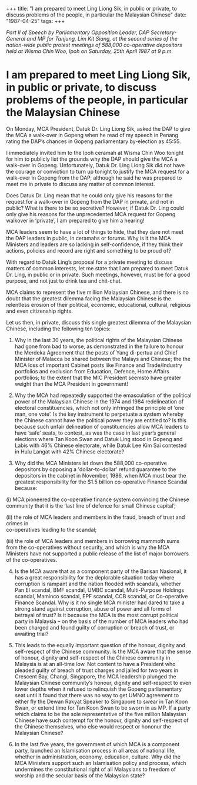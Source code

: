 +++ 
title: "I am prepared to meet Ling Liong Sik, in public or private, to discuss problems of the people, in particular the Malaysian Chinese"
date: "1987-04-25"
tags:
+++

_Part II of Speech by Parliamentary Opposition Leader, DAP Secretary-General and MP for Tanjung, Lim Kit Siang, at the second series of the nation-wide public protest meetings of 588,000 co-operative depositors held at Wisma Chin Woo, Ipoh on Saturday, 25th April 1987 at 9 p.m._

# I am prepared to meet Ling Liong Sik, in public or private, to discuss problems of the people, in particular the Malaysian Chinese

On Monday, MCA President, Datuk Dr. Ling Liong Sik, asked the DAP to give the MCA a walk-over in Gopeng when he read of my speech in Penang rating the DAP’s chances in Gopeng parliamentary by-election as 45:55.</u>

I immediately invited him to the Ipoh ceramah at Wisma Chin Woo tonight for him to publicly list the grounds why the DAP should give the MCA a walk-over in Gopeng. Unfortunately, Datuk Dr. Ling Liong Sik did not have the courage or conviction to turn up tonight to justify the MCA request for a walk-over in Gopeng from the DAP, although he said he was prepared to meet me in private to discuss any matter of common interest.

Does Datuk Dr. Ling mean that he could only give his reasons for the request for a walk-over in Gopeng from the DAP in private, and not in public? What is there to be so secretive? However, if Datuk Dr. Ling could only give his reasons for the unprecedented MCA request for Gopeng walkover in ‘private’, I am prepared to give him a hearing!

MCA leaders seem to have a lot of things to hide, that they dare not meet the DAP leaders in public, in ceramahs or forums. Why is it the MCA Ministers and leaders are so lacking in self-confidence, if they think their actions, policies and record are right and something to be proud of?

With regard to Datuk Ling’s proposal for a private meeting to discuss matters of common interests, let me state that I am prepared to meet Datuk Dr. Ling, in public or in private. Such meetings, however, must be for a good purpose, and not just to drink tea and chit-chat.

MCA claims to represent the five million Malaysian Chinese, and there is no doubt that the greatest dilemma facing the Malaysian Chinese is the relentless erosion of their political, economic, educational, cultural, religious and even citizenship rights.

Let us then, in private, discuss this single greatest dilemma of the Malaysian Chinese, including the following ten topics:

1.	Why in the last 30 years, the political rights of the Malaysian Chinese had gone from bad to worse, as demonstrated in the failure to honour the Merdeka Agreement that the posts of Yang di-pertua and Chief Minister of Malacca be shared between the Malays and Chinese; the the MCA loss of important Cabinet posts like Finance and Trade/Industry portfolios and exclusion from Education, Defence, Home Affairs portfolios; to the extent that the MIC President seemsto have greater weight than the MCA President in government!

2.	Why the MCA had repeatedly supported the emasculation of the political power of the Malaysian Chinese in the 1974 and 1984 redelineation of electoral constituencies, which not only infringed the principle of ‘one man, one vote’. Is the key instrument to perpetuate a system whereby the Chinese cannot have the political power they are entitled to? Is this because such unfair delineation of constituencies allow MCA leaders to have ‘safe’ seats, to contest, as was the case in last year’s general elections where Tan Koon Swan and Datuk Ling stood in Gopeng and Labis with 46% Chinese electorate, while Datuk Lee Kim Sai contested in Hulu Langat with 42% Chinese electorate?

3.	Why did the MCA Ministers let down the 588,000 co-operative depositors by opposing a 'dollar-to-dollar' refund guarantee to the depositors in the cabinet in November, 1986, when MCA must bear the greatest responsibility for the $1.5 billion co-operative Finance Scandal because:

(i)	MCA pioneered the co-operative finance system convincing the Chinese
	community that it is the ‘last line of defence for small Chinese capital’;

(ii)	the role of MCA leaders and members in the fraud, breach of trust and crimes in 	
	co-operatives leading to the scandal;

(iii)	the role of MCA leaders and members in borrowing mammoth sums from the co-operatives without security, and which is why the MCA Ministers have not supported a public release of the list of major borrowers of the co-operatives.

4.	Is the MCA aware that as a component party of the Barisan Nasional, it has a great responsibility for the deplorable situation today where corruption is rampant and the nation flooded with scandals, whether Pan El scandal, BMF scandal, UMBC scandal, Multi-Purpose Holdings scandal, Maminco scandal, EPF scandal, CCB scandal, or Co-operative Finance Scandal. Why is it no single MCA minister had dared to take a strong stand against corruption, abuse of power and all forms of betrayal of trust? Is it because the MCA is the most corrupt political party in Malaysia – on the basis of the number of MCA leaders who had been charged and found guilty of corruption or breach of trust, or awaiting trial?

5.	This leads to the equally important question of the honour, dignity and self-respect of the Chinese community. Is the MCA aware that the sense of honour, dignity and self-respect of the Chinese community in Malaysia is at an all-time low. Not content to have a President who pleaded guilty of breach of trust charges and jailed for two years in Crescent Bay, Changi, Singapore, the MCA leadership plunged the Malaysian Chinese community’s honour, dignity and self-respect to even lower depths when it refused to relinquish the Gopeng parliamentary seat until it found that there was no way to get UMNO agreement to either fly the Dewan Rakyat Speaker to Singapore to swear in Tan Koon Swan, or extend time for Tan Koon Swan to be sworn in as MP. If a party which claims to be the sole representative of the five million Malaysian Chinese have such contempt for the honour, dignity and self-respect of the Chinese themselves, who else would respect or hononur the Malaysian Chinese?

6.	In the last five years, the government of which MCA is a component party, launched an Islamisation process in all areas of national life, whether in administration, economy, education, culture. Why did the MCA Ministers support such an Islamisation policy and process, which undermines the constitutional right of all Malaysians to freedom of worship and the secular basis of the Malaysian state?
 
